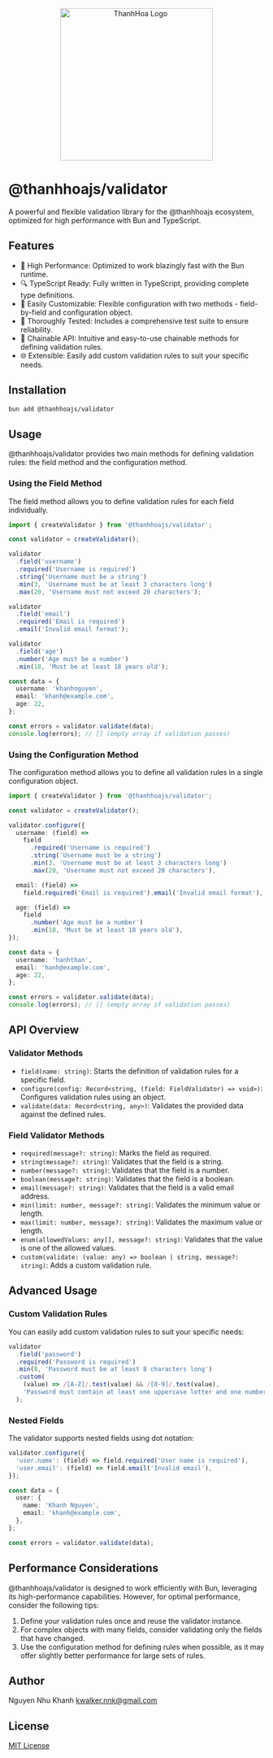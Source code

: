 <p align="center">
  <img src="https://drive.google.com/uc?export=view&id=1_M5tYoaKfXpqsOAPQl3WVWs9u5NWrG76" alt="ThanhHoa Logo" width="300"/>
</p>

# @thanhhoajs/validator

A powerful and flexible validation library for the @thanhhoajs ecosystem, optimized for high performance with Bun and TypeScript.

## Features

- 🚀 High Performance: Optimized to work blazingly fast with the Bun runtime.
- 🔍 TypeScript Ready: Fully written in TypeScript, providing complete type definitions.
- 🔧 Easily Customizable: Flexible configuration with two methods - field-by-field and configuration object.
- 🧪 Thoroughly Tested: Includes a comprehensive test suite to ensure reliability.
- 🔗 Chainable API: Intuitive and easy-to-use chainable methods for defining validation rules.
- 🌐 Extensible: Easily add custom validation rules to suit your specific needs.

## Installation

```bash
bun add @thanhhoajs/validator
```

## Usage

@thanhhoajs/validator provides two main methods for defining validation rules: the field method and the configuration method.

### Using the Field Method

The field method allows you to define validation rules for each field individually.

```typescript
import { createValidator } from '@thanhhoajs/validator';

const validator = createValidator();

validator
  .field('username')
  .required('Username is required')
  .string('Username must be a string')
  .min(3, 'Username must be at least 3 characters long')
  .max(20, 'Username must not exceed 20 characters');

validator
  .field('email')
  .required('Email is required')
  .email('Invalid email format');

validator
  .field('age')
  .number('Age must be a number')
  .min(18, 'Must be at least 18 years old');

const data = {
  username: 'khanhnguyen',
  email: 'khanh@example.com',
  age: 22,
};

const errors = validator.validate(data);
console.log(errors); // [] (empty array if validation passes)
```

### Using the Configuration Method

The configuration method allows you to define all validation rules in a single configuration object.

```typescript
import { createValidator } from '@thanhhoajs/validator';

const validator = createValidator();

validator.configure({
  username: (field) =>
    field
      .required('Username is required')
      .string('Username must be a string')
      .min(3, 'Username must be at least 3 characters long')
      .max(20, 'Username must not exceed 20 characters'),

  email: (field) =>
    field.required('Email is required').email('Invalid email format'),

  age: (field) =>
    field
      .number('Age must be a number')
      .min(18, 'Must be at least 18 years old'),
});

const data = {
  username: 'hanhthan',
  email: 'hanh@example.com',
  age: 22,
};

const errors = validator.validate(data);
console.log(errors); // [] (empty array if validation passes)
```

## API Overview

### Validator Methods

- `field(name: string)`: Starts the definition of validation rules for a specific field.
- `configure(config: Record<string, (field: FieldValidator) => void>)`: Configures validation rules using an object.
- `validate(data: Record<string, any>)`: Validates the provided data against the defined rules.

### Field Validator Methods

- `required(message?: string)`: Marks the field as required.
- `string(message?: string)`: Validates that the field is a string.
- `number(message?: string)`: Validates that the field is a number.
- `boolean(message?: string)`: Validates that the field is a boolean.
- `email(message?: string)`: Validates that the field is a valid email address.
- `min(limit: number, message?: string)`: Validates the minimum value or length.
- `max(limit: number, message?: string)`: Validates the maximum value or length.
- `enum(allowedValues: any[], message?: string)`: Validates that the value is one of the allowed values.
- `custom(validate: (value: any) => boolean | string, message?: string)`: Adds a custom validation rule.

## Advanced Usage

### Custom Validation Rules

You can easily add custom validation rules to suit your specific needs:

```typescript
validator
  .field('password')
  .required('Password is required')
  .min(8, 'Password must be at least 8 characters long')
  .custom(
    (value) => /[A-Z]/.test(value) && /[0-9]/.test(value),
    'Password must contain at least one uppercase letter and one number',
  );
```

### Nested Fields

The validator supports nested fields using dot notation:

```typescript
validator.configure({
  'user.name': (field) => field.required('User name is required'),
  'user.email': (field) => field.email('Invalid email'),
});

const data = {
  user: {
    name: 'Khanh Nguyen',
    email: 'khanh@example.com',
  },
};

const errors = validator.validate(data);
```

## Performance Considerations

@thanhhoajs/validator is designed to work efficiently with Bun, leveraging its high-performance capabilities. However, for optimal performance, consider the following tips:

1. Define your validation rules once and reuse the validator instance.
2. For complex objects with many fields, consider validating only the fields that have changed.
3. Use the configuration method for defining rules when possible, as it may offer slightly better performance for large sets of rules.

## Author

Nguyen Nhu Khanh <kwalker.nnk@gmail.com>

## License

[MIT License](https://github.com/thanhhoajs/validator?tab=MIT-1-ov-file)
